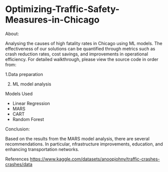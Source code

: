 # Optimizing-Traffic-Safety-Measures-in-Chicago

About:

Analysing the causes of high fatality rates in Chicago using ML models. The effectiveness of our solutions can be quantified through metrics such as crash reduction rates, cost savings, and improvements in operational efficiency. 
For detailed walkthrough, please view the source code in order from:

1.Data preparation 

2. ML model analysis 

Models Used
- Linear Regression 
- MARS
- CART
- Random Forest 

Conclusion:

Based on the results from the MARS model analysis, there are several recommendations. 
In particular, nfrastructure improvements, education, and enhancing transportation networks. 

References
https://www.kaggle.com/datasets/anoopjohny/traffic-crashes-crashes/data
